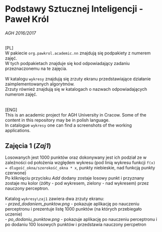 # Podstawy Sztucznej Inteligencji - Paweł Król
###### AGH 2016/2017

[PL] <br>
W pakiecie `org.pawkrol.academic.nn` znajdują się podpakiety z numerem zajęć.<br>
W tych podpakietach znajduje się kod odpowiadający zadaniu przeznaczonemu na te zajęcia.<br>
<br>
W katalogu `wykresy` znajdują się zrzuty ekranu przedstawiające działanie zaimplementowanych algorytmów.<br>
Zrzuty również znajdują się w katalogach o nazwach odpowiadających numerom zajęć.<br>
<br>
<br>
[ENG] <br>
This is an academic project for AGH University in Cracow. Some of the content in this repository may be in polish language.<br>
In catalogue `wykresy` one can find a screenshots of the working applications.<br>

## Zajęcia 1 (*Zaj1*)
Losowanych jest 1000 punktów oraz dokonywany jest ich podział ze w zależności od położenia względem wykresu (pod linią wykresu funkcji `f(x) = dlugość_okna/szerokość_okna * x`, punkty niebieskie, nad funkcją punkty czerwone)<br>
    Po kliknięciu przycisku *Add* dodany zostaje losowy punkt i przyznany zostaje mu kolor (żółty - pod wykresem, zielony - nad wykresem) przez nauczony perceptron.<br><br>
    Katalog `wykresy\zaj1` zawiera dwa zrzuty ekranu: <br>
     - *przed_dodaniem_punktow.png* - pokazuje aplikację po nauczeniu perceptronu i prezentuje listę 1000 punktów (na których przebiegało uczenie) <br>
     - *po_dodaniu_punktow.png* - pokazuje aplikację po nauczeniu perceptronu i po dodaniu 100 losowych punktów i przedstawia nauczony percpetron <br>



